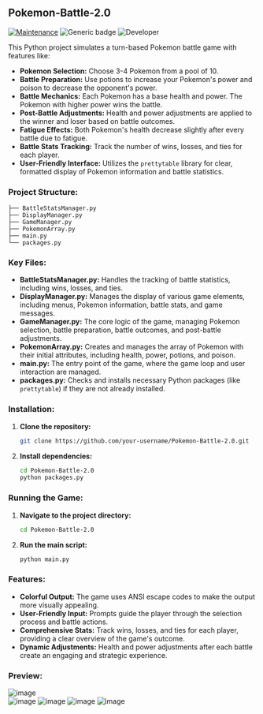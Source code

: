 ## Pokemon-Battle-2.0
[![Maintenance](https://img.shields.io/badge/Maintained%3F-Yes-green.svg)](https://GitHub.com/Naereen/StrapDown.js/graphs/commit-activity)
![Generic badge](https://img.shields.io/badge/Development%3f-Complete-blue.svg)
![Developer](https://img.shields.io/badge/Developer-Ellisia-pink)

This Python project simulates a turn-based Pokemon battle game with features like:

- **Pokemon Selection:** Choose 3-4 Pokemon from a pool of 10.
- **Battle Preparation:** Use potions to increase your Pokemon's power and poison to decrease the opponent's power.
- **Battle Mechanics:** Each Pokemon has a base health and power. The Pokemon with higher power wins the battle.
- **Post-Battle Adjustments:**  Health and power adjustments are applied to the winner and loser based on battle outcomes.
- **Fatigue Effects:**  Both Pokemon's health decrease slightly after every battle due to fatigue.
- **Battle Stats Tracking:**  Track the number of wins, losses, and ties for each player.
- **User-Friendly Interface:**  Utilizes the `prettytable` library for clear, formatted display of Pokemon information and battle statistics.


### Project Structure:

```
├── BattleStatsManager.py
├── DisplayManager.py
├── GameManager.py
├── PokemonArray.py
├── main.py
└── packages.py
```

### Key Files:

- **BattleStatsManager.py:**  Handles the tracking of battle statistics, including wins, losses, and ties.
- **DisplayManager.py:**  Manages the display of various game elements, including menus, Pokemon information, battle stats, and game messages.
- **GameManager.py:**  The core logic of the game, managing Pokemon selection, battle preparation, battle outcomes, and post-battle adjustments.
- **PokemonArray.py:**  Creates and manages the array of Pokemon with their initial attributes, including health, power, potions, and poison.
- **main.py:**  The entry point of the game, where the game loop and user interaction are managed.
- **packages.py:**  Checks and installs necessary Python packages (like `prettytable`) if they are not already installed.

### Installation:

1. **Clone the repository:**
   ```bash
   git clone https://github.com/your-username/Pokemon-Battle-2.0.git
   ```
2. **Install dependencies:**
   ```bash
   cd Pokemon-Battle-2.0
   python packages.py
   ```

### Running the Game:

1. **Navigate to the project directory:**
   ```bash
   cd Pokemon-Battle-2.0
   ```
2. **Run the main script:**
   ```bash
   python main.py
   ```

### Features:

- **Colorful Output:**  The game uses ANSI escape codes to make the output more visually appealing.
- **User-Friendly Input:**  Prompts guide the player through the selection process and battle actions.
- **Comprehensive Stats:**  Track wins, losses, and ties for each player, providing a clear overview of the game's outcome.
- **Dynamic Adjustments:**  Health and power adjustments after each battle create an engaging and strategic experience.

### Preview:
![image](https://github.com/user-attachments/assets/f2c2a139-9686-4e5b-a391-d2a5696e6646)<br>
![image](https://github.com/user-attachments/assets/ea60e063-3742-4b1c-890d-fa7ba063c7a9)
![image](https://github.com/user-attachments/assets/e3fb341a-aa54-4b17-a04d-2ae4ee2b050a)
 ![image](https://github.com/user-attachments/assets/0ac59fab-3e37-4c4e-885f-20ba3fde2bdf)
![image](https://github.com/user-attachments/assets/f98ab8f9-79b3-4aeb-bc7b-80902576bc0b)
